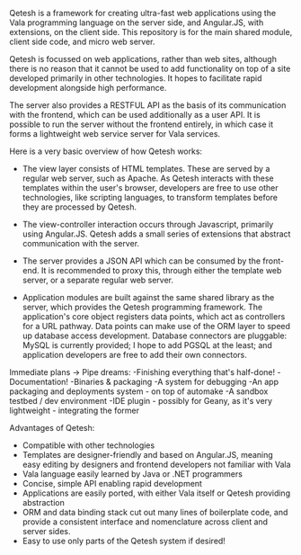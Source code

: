 Qetesh is a framework for creating ultra-fast web applications using the Vala programming language on the server side, and Angular.JS, with extensions, on the client side. This repository is for the main shared module, client side code, and micro web server.

Qetesh is focussed on web applications, rather than web sites, although there is no reason that it cannot be used to add functionality on top of a site developed primarily in other technologies. It hopes to facilitate rapid development alongside high performance.

The server also provides a RESTFUL API as the basis of its communication with the frontend, which can be used additionally as a user API. It is possible to run the server without the frontend entirely, in which case it forms a lightweight web service server for Vala services.

Here is a very basic overview of how Qetesh works:

- The view layer consists of HTML templates. These are served by a regular web server, such as Apache. As Qetesh interacts with these templates within the user's browser, developers are free to use other technologies, like scripting languages, to transform templates before they are processed by Qetesh.

- The view-controller interaction occurs through Javascript, primarily using Angular.JS. Qetesh adds a small series of extensions that abstract communication with the server.
 
- The server provides a JSON API which can be consumed by the front-end. It is recommended to proxy this, through either the template web server, or a separate regular web server.
 
- Application modules are built against the same shared library as the server, which provides the Qetesh programming framework. The application's core object registers data points, which act as controllers for a URL pathway. Data points can make use of the ORM layer to speed up database access development. Database connectors are pluggable: MySQL is currently provided; I hope to add PGSQL at the least; and application developers are free to add their own connectors.
 
 Immediate plans -> Pipe dreams:
-Finishing everything that's half-done!
-Documentation!
-Binaries & packaging
-A system for debugging
-An app packaging and deployments system - on top of automake
-A sandbox testbed /  dev environment
-IDE plugin - possibly for Geany, as it's very lightweight - integrating the former
 
Advantages of Qetesh:

- Compatible with other technologies
- Templates are designer-friendly and based on Angular.JS, meaning easy editing by designers and frontend developers not familiar with Vala
- Vala language easily learned by Java or .NET programmers
- Concise, simple API enabling rapid development
- Applications are easily ported, with either Vala itself or Qetesh providing abstraction
- ORM and data binding stack cut out many lines of boilerplate code, and provide a consistent interface and nomenclature across client and server sides.
- Easy to use only parts of the Qetesh system if desired!
 
